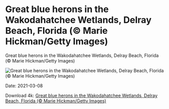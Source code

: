 # Great blue herons in the Wakodahatchee Wetlands, Delray Beach, Florida (© Marie Hickman/Getty Images)

Great blue herons in the Wakodahatchee Wetlands, Delray Beach, Florida (© Marie Hickman/Getty Images)

![Great blue herons in the Wakodahatchee Wetlands, Delray Beach, Florida (© Marie Hickman/Getty Images)](https://bing.com/th?id=OHR.Wakodahatchee_EN-US0593250314_UHD.jpg&w=1024&h=576)

Date: 2021-03-08

Download 4k: [Great blue herons in the Wakodahatchee Wetlands, Delray Beach, Florida (© Marie Hickman/Getty Images)](https://bing.com/th?id=OHR.Wakodahatchee_EN-US0593250314_UHD.jpg)

